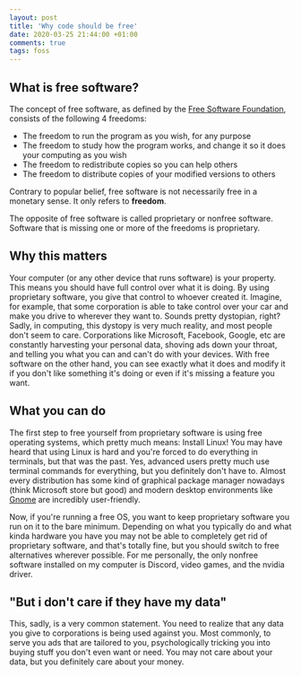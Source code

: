 ```yaml
---
layout: post
title: 'Why code should be free'
date: 2020-03-25 21:44:00 +01:00
comments: true
tags: foss
---
```


## What is free software?
The concept of free software, as defined by the [Free Software Foundation](https://fsf.org), consists of the following 4 freedoms:
- The freedom to run the program as you wish, for any purpose
- The freedom to study how the program works, and change it so it does your computing as you wish
- The freedom to redistribute copies so you can help others
- The freedom to distribute copies of your modified versions to others

Contrary to popular belief, free software is not necessarily free in a monetary sense. It only refers to **freedom**.

The opposite of free software is called proprietary or nonfree software. Software that is missing one or more of the freedoms is proprietary.

## Why this matters
Your computer (or any other device that runs software) is your property. This means you should have full control over what it is doing. By using proprietary software, you give that control to whoever created it. Imagine, for example, that some corporation is able to take control over your car and make you drive to wherever they want to. Sounds pretty dystopian, right? Sadly, in computing, this dystopy is very much reality, and most people don't seem to care. Corporations like Microsoft, Facebook, Google, etc are constantly harvesting your personal data, shoving ads down your throat, and telling you what you can and can't do with your devices. With free software on the other hand, you can see exactly what it does and modify it if you don't like something it's doing or even if it's missing a feature you want.

## What you can do
The first step to free yourself from proprietary software is using free operating systems, which pretty much means: Install Linux!
You may have heard that using Linux is hard and you're forced to do everything in terminals, but that was the past. Yes, advanced users pretty much use terminal commands for everything, but you definitely don't have to. Almost every distribution has some kind of graphical package manager nowadays (think Microsoft store but good) and modern desktop environments like [Gnome](https://www.gnome.org/) are incredibly user-friendly.

Now, if you're running a free OS, you want to keep proprietary software you run on it to the bare minimum. Depending on what you typically do and what kinda hardware you have you may not be able to completely get rid of proprietary software, and that's totally fine, but you should switch to free alternatives wherever possible. For me personally, the only nonfree software installed on my computer is Discord, video games, and the nvidia driver.

## "But i don't care if they have my data"
This, sadly, is a very common statement. You need to realize that any data you give to corporations is being used against you. Most commonly, to serve you ads that are tailored to you, psychologically tricking you into buying stuff you don't even want or need. You may not care about your data, but you definitely care about your money.